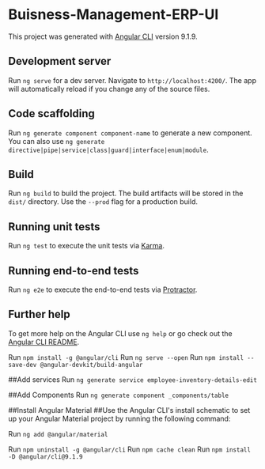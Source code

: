 # Buisness-Management-ERP-UI

This project was generated with [Angular CLI](https://github.com/angular/angular-cli) version 9.1.9.

## Development server

Run `ng serve` for a dev server. Navigate to `http://localhost:4200/`. The app will automatically reload if you change any of the source files.

## Code scaffolding

Run `ng generate component component-name` to generate a new component. You can also use `ng generate directive|pipe|service|class|guard|interface|enum|module`.

## Build

Run `ng build` to build the project. The build artifacts will be stored in the `dist/` directory. Use the `--prod` flag for a production build.

## Running unit tests

Run `ng test` to execute the unit tests via [Karma](https://karma-runner.github.io).

## Running end-to-end tests

Run `ng e2e` to execute the end-to-end tests via [Protractor](http://www.protractortest.org/).

## Further help

To get more help on the Angular CLI use `ng help` or go check out the [Angular CLI README](https://github.com/angular/angular-cli/blob/master/README.md).


Run `npm install -g @angular/cli`
Run `ng serve --open`
Run `npm install --save-dev @angular-devkit/build-angular`

##Add services
Run `ng generate service employee-inventory-details-edit`

##Add Components
Run `ng generate component _components/table`

##Install Angular Material
##Use the Angular CLI's install schematic to set up your Angular Material project by running the following command:

Run `ng add @angular/material`

Run `npm uninstall -g @angular/cli`
Run `npm cache clean`
Run `npm install -D @angular/cli@9.1.9`
